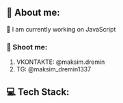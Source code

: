 
## 💫 About me:
🔭 I am currently working on JavaScript
### 💬 Shoot me:
1. VKONTAKTE: @maksim.dremin
2. TG: @maksim_dremin1337

## 💻 Tech Stack: